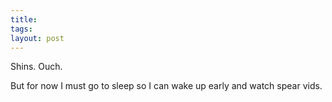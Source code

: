 ```yaml
---
title: 
tags: 
layout: post
---
```

Shins.  Ouch.



But for now I must go to sleep so I can wake up early and watch spear vids.


